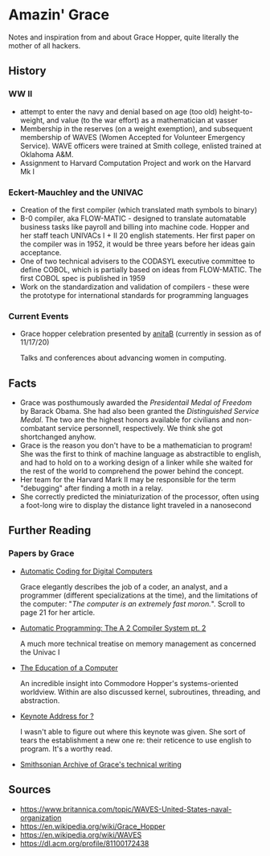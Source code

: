 # Amazin' Grace
Notes and inspiration from and about Grace Hopper, quite literally the mother of all hackers.


## History

### WW II

 - attempt to enter the navy and denial based on age (too old) height-to-weight, and value (to the war effort) as a mathematician at vasser
 - Membership in the reserves (on a weight exemption), and subsequent membership of WAVES (Women Accepted for Volunteer Emergency Service).  WAVE officers were trained at Smith college, enlisted trained at Oklahoma A&M.
 - Assignment to Harvard Computation Project and work on the Harvard Mk I

 
### Eckert-Mauchley and the UNIVAC

 - Creation of the first compiler (which translated math symbols to binary)
 - B-0 compiler, aka FLOW-MATIC - designed to translate automatable business tasks like payroll and billing into machine code.  Hopper and her staff teach UNIVACs I + II 20 english statements.  Her first paper on the compiler was in 1952, it would be three years before her ideas gain acceptance.
 - One of two technical advisers to the CODASYL executive committee to define COBOL, which is partially based on ideas from FLOW-MATIC.  The first COBOL spec is published in 1959
 - Work on the standardization and validation of compilers - these were the prototype for international standards for programming languages
 

### Current Events

 - Grace hopper celebration presented by [anitaB](https://ghc.anitab.org/) (currently in session as of 11/17/20)
 
 	Talks and conferences about advancing women in computing.

## Facts

- Grace was posthumously awarded the _Presidentail Medal of Freedom_ by Barack Obama.  She had also been granted the _Distinguished Service Medal_.  The two are the highest honors available for civilians and non-combatant service personnell, respectively.  We think she got shortchanged anyhow. 
- Grace is the reason you don't have to be a mathematician to program!  She was the first to think of machine language as abstractible to english, and had to hold on to a working design of a linker while she waited for the rest of the world to comprehend the power behind the concept.
- Her team for the Harvard Mark II may be responsible for the term "debugging" after finding a moth in a relay.
- She correctly predicted the miniaturization of the processor, often using a foot-long wire to display the distance light traveled in a nanosecond
	
	
## Further Reading

### Papers by Grace

 - [Automatic Coding for Digital Computers](http://www.bitsavers.org/magazines/Computers_And_Automation/195509.pdf) 
 
	 Grace elegantly describes the job of a coder, an analyst, and a programmer (different specializations at the time), and the limitations of the computer: "_The computer is an extremely fast moron._".  Scroll to page 21 for her article.
	 
 - [Automatic Programming: The A 2 Compiler System pt. 2](http://www.bitsavers.org/magazines/Computers_And_Automation/195510.pdf)
 
	 A much more technical treatise on memory management as concerned the Univac I
	 
 - [The Education of a Computer](http://xover.mud.at/~marty/iug2/p243-hopper.pdf)
 
	 An incredible insight into Commodore Hopper's systems-oriented worldview.  Within are also discussed kernel, subroutines, threading, and abstraction.
	 
 - [Keynote Address for ?](https://dl.acm.org/doi/pdf/10.1145/800025.1198341)
 
	 I wasn't able to figure out where this keynote was given.  She sort of tears the establishment a new one re: their reticence to use english to program.  It's a worthy read.
	 
 - [Smithsonian Archive of Grace's technical writing](https://sova.si.edu/details/NMAH.AC.0324?s=0&n=10&t=C&q=&i=0)
	
## Sources

- https://www.britannica.com/topic/WAVES-United-States-naval-organization
- https://en.wikipedia.org/wiki/Grace_Hopper
- https://en.wikipedia.org/wiki/WAVES
- https://dl.acm.org/profile/81100172438
